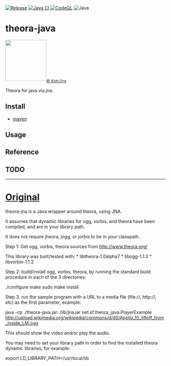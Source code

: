[![Release](https://jitpack.io/v/umjammer/theora-java.svg)](https://jitpack.io/#umjammer/theora-java)
[![Java CI](https://github.com/umjammer/theora-java/actions/workflows/maven.yml/badge.svg)](https://github.com/umjammer/theora-java/actions/workflows/maven.yml)
[![CodeQL](https://github.com/umjammer/theora-java/actions/workflows/codeql-analysis.yml/badge.svg)](https://github.com/umjammer/theora-java/actions/workflows/codeql-analysis.yml)
![Java](https://img.shields.io/badge/Java-17-b07219)

# theora-java

<img alr="theora logo" src="https://upload.wikimedia.org/wikipedia/commons/5/57/Theora_logo_2007.svg" width="129 "/><sub><a href="https://www.theora.org/">© Xiph.Org</a></sub>

Theora for java via jna.

## Install

 * [maven](https://jitpack.io/#umjammer/theora-java)

## Usage

## Reference

## TODO

---

# [Original](http://fmj-sf.net/theora-java/getting_started.php)

theora-jna is a Java wrapper around theora, using JNA.

It assumes that dynamic libraries for ogg, vorbis, and theora have been compiled, and are in your library path.

It does not require jheora, jogg, or jorbis to be in your classpath.

Step 1:
Get ogg, vorbis, theora sources from http://www.theora.org/

This library was built/tested with:
    * libtheora-1.0alpha7
    * libogg-1.1.3
    * libvorbis-1.1.2


Step 2: build/install ogg, vorbis, theora, by running the standard build procedure in each of the 3 directories:

./configure
make
sudo make install

Step 3. run the sample program with a URL to a media file (file://, http://, etc) as the first parameter, example:

java -cp ./theora-java.jar:./lib/jna.jar net.sf.theora_java.PlayerExample http://upload.wikimedia.org/wikipedia/commons/d/d0/Apollo_15_liftoff_from_inside_LM.ogg

This should show the video and/or play the audio.

You may need to set your library path in order to find the installed theora dynamic libraries, for example:

export LD_LIBRARY_PATH=/usr/local/lib

